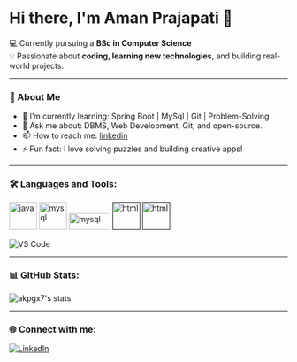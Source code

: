 # Hi there, I'm Aman Prajapati 👋

💻 Currently pursuing a **BSc in Computer Science**  
💡 Passionate about **coding, learning new technologies**, and building real-world projects.

---

### 🚀 About Me

- 🌱 I’m currently learning: Spring Boot | MySql | Git | Problem-Solving
- 💬 Ask me about: DBMS, Web Development, Git, and open-source.
- 📫 How to reach me: [linkedin](https://www.linkedin.com/in/akpgx7/)
- ⚡ Fun fact: I love solving puzzles and building creative apps!

---

### 🛠️ Languages and Tools:

<p align="left">
<a href="https://www.java.com/en/"><img src="https://www.citypng.com/public/uploads/preview/hd-java-logo-transparent-background-701751694771845zainlxmlfo.png" alt="java" height="50" width="50"></a>
<a href="https://www.mysql.com"><img src="https://p7.hiclipart.com/preview/747/798/387/mysql-database-web-development-computer-software-dolphin.jpg" alt="mysql" height="50" width="50"></a>
<a href="https://img.shields.io/badge/-Git-black?style=flat-square&logo=git"><img src="https://img.shields.io/badge/-Git-black?style=flat-square&logo=git" alt="mysql" height="30" width="75"></a>
<a href =""><img src="https://encrypted-tbn0.gstatic.com/images?q=tbn:ANd9GcRj46JQlvMhc0EqeL0Xrwz2nfJ_JGN7g1ixJA&s" alt="html" height="50" width="50"></a>
<a href =""><img src="https://encrypted-tbn0.gstatic.com/images?q=tbn:ANd9GcSGNcROPazO1jI9SFGLW0xdtny_KZfkM-wtLA&s" alt="html" height="50" width="50"></a>


![VS Code](https://img.shields.io/badge/-VS%20Code-black?style=flat-square&logo=visual-studio-code)
</p>

---

### 📊 GitHub Stats:

![akpgx7's stats](https://github-readme-stats.vercel.app/api?username=akpgx7&show_icons=true&theme=tokyonight)

---

### 🌐 Connect with me:

[![LinkedIn](https://img.shields.io/badge/LinkedIn-blue?style=flat-square&logo=linkedin)](https://www.linkedin.com/in/akpgx7/)
